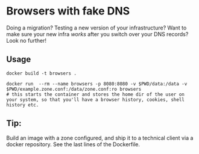 # Browsers with fake DNS

Doing a migration? Testing a new version of your infrastructure? Want to make sure your new infra _works_ after you switch over your DNS records?
Look no further!


## Usage

```
docker build -t browsers .

docker run  --rm --name browsers -p 8080:8080 -v $PWD/data:/data -v $PWD/example.zone.conf:/data/zone.conf:ro browsers
# this starts the container and stores the home dir of the user on your system, so that you'll have a browser history, cookies, shell history etc.
```

## Tip:
Build an image with a zone configured, and ship it to a technical client via a docker repository. See the last lines of the Dockerfile.
